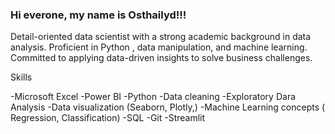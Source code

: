 ### Hi everone, my name is Osthailyd!!!

Detail-oriented data scientist  with a strong academic background in data analysis. Proficient in Python , data manipulation, and machine learning. Committed to applying data-driven insights to solve business challenges.

Skills

-Microsoft Excel
-Power BI
-Python
-Data cleaning
-Exploratory Dara Analysis
-Data visualization (Seaborn, Plotly,)
-Machine Learning concepts ( Regression, Classification)
-SQL
-Git
-Streamlit


